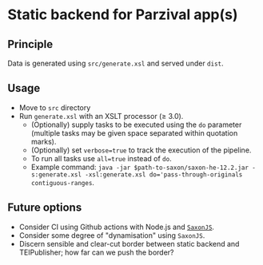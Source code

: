 # Static backend for Parzival app(s)

## Principle

Data is generated using `src/generate.xsl` and served under `dist`.

## Usage

* Move to `src` directory
* Run `generate.xsl` with an XSLT processor (≥ 3.0).
  * (Optionally) supply tasks to be executed using the `do` parameter (multiple tasks may be given space separated within quotation marks).
  * (Optionally) set `verbose=true` to track the execution of the pipeline.
  * To run all tasks use `all=true` instead of `do`.
  * Example command: `java -jar $path-to-saxon/saxon-he-12.2.jar -s:generate.xsl -xsl:generate.xsl do='pass-through-originals contiguous-ranges`.
  
## Future options

* Consider CI using Github actions with Node.js and [`SaxonJS`](https://www.npmjs.com/package/saxon-js).
* Consider some degree of "dynamisation" using `SaxonJS`.
* Discern sensible and clear-cut border between static backend and TEIPublisher; how far can we push the border?
